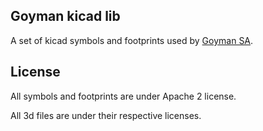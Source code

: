## Goyman kicad lib


A set of kicad symbols and footprints used by [Goyman SA](https://goyman.com).

## License

All symbols and footprints are under Apache 2 license.

All 3d files are under their respective licenses.

